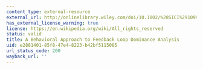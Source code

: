 ```yaml
---
content_type: external-resource
external_url: http://onlinelibrary.wiley.com/doi/10.1002/%28SICI%291099-1727%28199921%2915:1%3C3::AID-SDR159%3E3.0.CO;2-P/abstract
has_external_license_warning: true
license: https://en.wikipedia.org/wiki/All_rights_reserved
status: valid
title: A Behavioral Approach to Feedback Loop Dominance Analysis
uid: e2881401-85f8-47e4-8223-b42bf5115085
url_status_code: 200
wayback_url: ''
---
```

